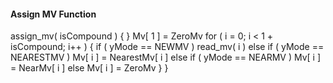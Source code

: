 #### Assign MV Function

<div class="syntax">
assign_mv( isCompound ) {
}
    Mv[ 1 ] = ZeroMv
    for ( i = 0; i < 1 + isCompound; i++ ) {
        if ( yMode == NEWMV )
            read_mv( i )
        else if ( yMode == NEARESTMV )
            Mv[ i ] = NearestMv[ i ]
        else if ( yMode == NEARMV )
            Mv[ i ] = NearMv[ i ]
        else
            Mv[ i ] = ZeroMv
    }
}
</div>

